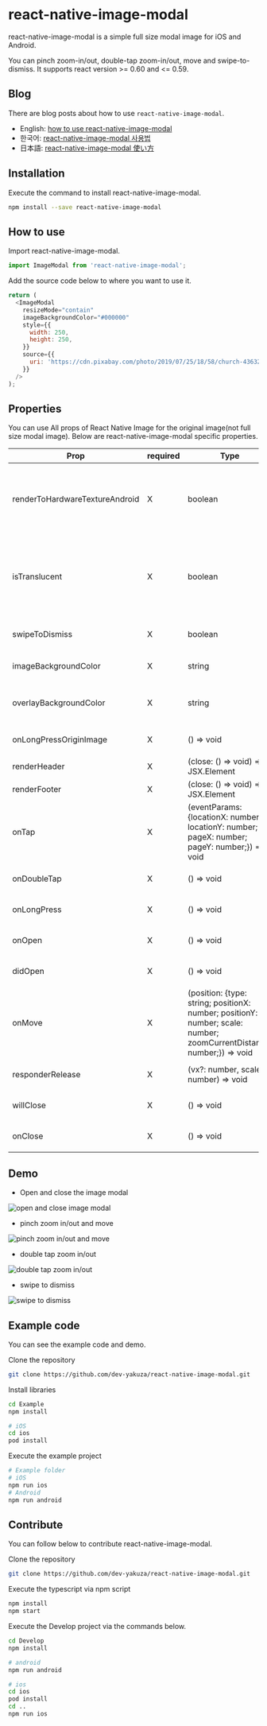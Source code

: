 # react-native-image-modal

react-native-image-modal is a simple full size modal image for iOS and Android.

You can pinch zoom-in/out, double-tap zoom-in/out, move and swipe-to-dismiss.
It supports react version >= 0.60 and <= 0.59.

## Blog

There are blog posts about how to use `react-native-image-modal`.

- English: [how to use react-native-image-modal](https://dev-yakuza.github.io/en/react-native/react-native-image-modal/)
- 한국어: [react-native-image-modal 사용법](https://dev-yakuza.github.io/ko/react-native/react-native-image-modal/)
- 日本語: [react-native-image-modal 使い方](https://dev-yakuza.github.io/react-native/react-native-image-modal/)

## Installation

Execute the command to install react-native-image-modal.

```bash
npm install --save react-native-image-modal
```

## How to use

Import react-native-image-modal.

```js
import ImageModal from 'react-native-image-modal';
```

Add the source code below to where you want to use it.

```js
return (
  <ImageModal
    resizeMode="contain"
    imageBackgroundColor="#000000"
    style={{
      width: 250,
      height: 250,
    }}
    source={{
      uri: 'https://cdn.pixabay.com/photo/2019/07/25/18/58/church-4363258_960_720.jpg',
    }}
  />
);
```

## Properties

You can use All props of React Native Image for the original image(not full size modal image).
Below are react-native-image-modal specific properties.

| Prop                   | required | Type                                                                                                                  | Description                                                                                                                                |
| ---------------------- | -------- | --------------------------------------------------------------------------------------------------------------------- | ------------------------------------------------------------------------------------------------------------------------------------------ |
| renderToHardwareTextureAndroid          | X        | boolean                                                                                                               | It is for Android animation. Default is `true`. If you don't want to use Hardware Texture on Android, set `false`. |
| isTranslucent          | X        | boolean                                                                                                               | if you use `translucent` status bar in android, set `true` to prevent wrong position animation. (In Expo, `translucent` default is `true`) |
| swipeToDismiss         | X        | boolean                                                                                                               | set `true` to swipe to dismiss (`default: true`)                                                                                           |
| imageBackgroundColor   | X        | string                                                                                                                | background color for `the original image`                                                                                                  |
| overlayBackgroundColor | X        | string                                                                                                                | background color for `the full size modal`(`default: #000000`)                                                                             |
| onLongPressOriginImage | X        | () => void                                                                                                            | long press event callback for `the original image`                                                                                         |
| renderHeader           | X        | (close: () => void) => JSX.Element                                                                                    | Array<JSX.Element>                                                                                                                         | You can customize the header of `the full size modal` with react native components |
| renderFooter           | X        | (close: () => void) => JSX.Element                                                                                    | Array<JSX.Element>                                                                                                                         | You can customize the footer of `the full size modal` with react native components |
| onTap                  | X        | (eventParams: {locationX: number; locationY: number; pageX: number; pageY: number;}) => void                          | one tap event callback for `the full size modal`                                                                                           |
| onDoubleTap            | X        | () => void                                                                                                            | double tap event callback for `the full size modal`                                                                                        |
| onLongPress            | X        | () => void                                                                                                            | long press event callback for `the full size modal`                                                                                        |
| onOpen                 | X        | () => void                                                                                                            | open event callback for `the full size modal`                                                                                              |
| didOpen                | X        | () => void                                                                                                            | event callback after open for `the full size modal`                                                                                        |
| onMove                 | X        | (position: {type: string; positionX: number; positionY: number; scale: number; zoomCurrentDistance: number;}) => void | move event callback for `the full size modal`                                                                                              |
| responderRelease       | X        | (vx?: number, scale?: number) => void                                                                                 | responder release event callback for `the full size modal`                                                                                 |
| willClose              | X        | () => void                                                                                                            | event callback before close for `the full size modal`                                                                                      |
| onClose                | X        | () => void                                                                                                            | close event callback for `the full size modal`                                                                                             |

## Demo

- Open and close the image modal

![open and close image modal](demo/open-and-close-image-modal.gif)

- pinch zoom in/out and move

![pinch zoom in/out and move](demo/pinch-zoom-and-move.gif)

- double tap zoom in/out

![double tap zoom in/out](demo/double-tap-zoom.gif)

- swipe to dismiss

![swipe to dismiss](demo/swipe-to-dismiss.gif)

## Example code

You can see the example code and demo.

Clone the repository

```bash
git clone https://github.com/dev-yakuza/react-native-image-modal.git
```

Install libraries

```bash
cd Example
npm install

# iOS
cd ios
pod install
```

Execute the example project

```bash
# Example folder
# iOS
npm run ios
# Android
npm run android
```

## Contribute

You can follow below to contribute react-native-image-modal.

Clone the repository

```bash
git clone https://github.com/dev-yakuza/react-native-image-modal.git
```

Execute the typescript via npm script

```bash
npm install
npm start
```

Execute the Develop project via the commands below.

```bash
cd Develop
npm install

# android
npm run android

# ios
cd ios
pod install
cd ..
npm run ios
```
